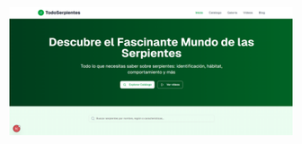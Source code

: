 ![Logo Portfolio](https://github.com/Decta-Cubitus/snake-catalog/blob/7415a3fa159a58240068e706f8cca27ee724563c/snake1.png)
